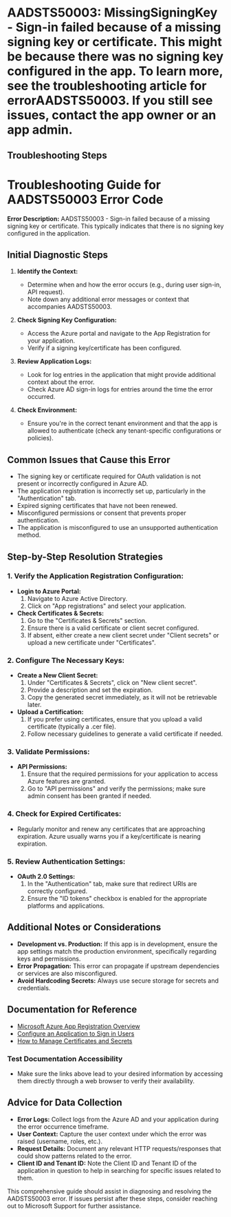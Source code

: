 # AADSTS50003: MissingSigningKey - Sign-in failed because of a missing signing key or certificate. This might be because there was no signing key configured in the app. To learn more, see the troubleshooting article for errorAADSTS50003. If you still see issues, contact the app owner or an app admin.


## Troubleshooting Steps
# Troubleshooting Guide for AADSTS50003 Error Code

**Error Description:** AADSTS50003 - Sign-in failed because of a missing signing key or certificate. This typically indicates that there is no signing key configured in the application.

## Initial Diagnostic Steps

1. **Identify the Context:**  
   - Determine when and how the error occurs (e.g., during user sign-in, API request).
   - Note down any additional error messages or context that accompanies AADSTS50003.

2. **Check Signing Key Configuration:**
   - Access the Azure portal and navigate to the App Registration for your application.
   - Verify if a signing key/certificate has been configured.

3. **Review Application Logs:**
   - Look for log entries in the application that might provide additional context about the error.
   - Check Azure AD sign-in logs for entries around the time the error occurred.

4. **Check Environment:**
   - Ensure you're in the correct tenant environment and that the app is allowed to authenticate (check any tenant-specific configurations or policies).

## Common Issues that Cause this Error

- The signing key or certificate required for OAuth validation is not present or incorrectly configured in Azure AD.
- The application registration is incorrectly set up, particularly in the "Authentication" tab.
- Expired signing certificates that have not been renewed.
- Misconfigured permissions or consent that prevents proper authentication.
- The application is misconfigured to use an unsupported authentication method.

## Step-by-Step Resolution Strategies

### 1. Verify the Application Registration Configuration:
   - **Login to Azure Portal:** 
     1. Navigate to Azure Active Directory.
     2. Click on "App registrations" and select your application.
   - **Check Certificates & Secrets:**
     1. Go to the "Certificates & Secrets" section.
     2. Ensure there is a valid certificate or client secret configured.
     3. If absent, either create a new client secret under "Client secrets" or upload a new certificate under "Certificates".

### 2. Configure The Necessary Keys:
   - **Create a New Client Secret:**
     1. Under "Certificates & Secrets", click on "New client secret".
     2. Provide a description and set the expiration. 
     3. Copy the generated secret immediately, as it will not be retrievable later.
   - **Upload a Certification:**
     1. If you prefer using certificates, ensure that you upload a valid certificate (typically a .cer file).
     2. Follow necessary guidelines to generate a valid certificate if needed.

### 3. Validate Permissions:
   - **API Permissions:**
     1. Ensure that the required permissions for your application to access Azure features are granted.
     2. Go to "API permissions" and verify the permissions; make sure admin consent has been granted if needed.

### 4. Check for Expired Certificates:
   - Regularly monitor and renew any certificates that are approaching expiration. Azure usually warns you if a key/certificate is nearing expiration.

### 5. Review Authentication Settings:
   - **OAuth 2.0 Settings:**
     1. In the "Authentication" tab, make sure that redirect URIs are correctly configured.
     2. Ensure the "ID tokens" checkbox is enabled for the appropriate platforms and applications.

## Additional Notes or Considerations

- **Development vs. Production:** If this app is in development, ensure the app settings match the production environment, specifically regarding keys and permissions.
- **Error Propagation:** This error can propagate if upstream dependencies or services are also misconfigured.
- **Avoid Hardcoding Secrets:** Always use secure storage for secrets and credentials.

## Documentation for Reference

- [Microsoft Azure App Registration Overview](https://docs.microsoft.com/en-us/azure/active-directory/develop/quickstart-register-app)
- [Configure an Application to Sign in Users](https://docs.microsoft.com/en-us/azure/active-directory/develop/scenario-desktop-setup)
- [How to Manage Certificates and Secrets](https://docs.microsoft.com/en-us/azure/active-directory/develop/quickstart-common-authentication-scenarios)

### Test Documentation Accessibility

- Make sure the links above lead to your desired information by accessing them directly through a web browser to verify their availability.

## Advice for Data Collection

- **Error Logs:** Collect logs from the Azure AD and your application during the error occurrence timeframe.
- **User Context:** Capture the user context under which the error was raised (username, roles, etc.).
- **Request Details:** Document any relevant HTTP requests/responses that could show patterns related to the error.
- **Client ID and Tenant ID:** Note the Client ID and Tenant ID of the application in question to help in searching for specific issues related to them.

This comprehensive guide should assist in diagnosing and resolving the AADSTS50003 error. If issues persist after these steps, consider reaching out to Microsoft Support for further assistance.